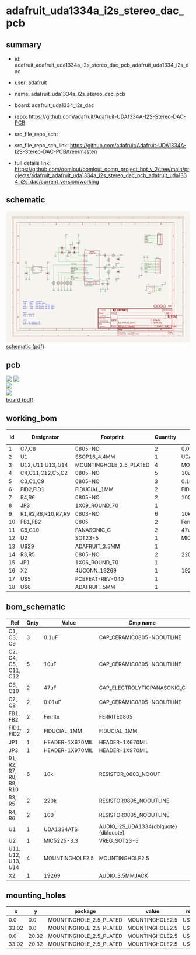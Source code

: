 # adafruit_uda1334a_i2s_stereo_dac_pcb
 
## summary 
* id: adafruit_adafruit_uda1334a_i2s_stereo_dac_pcb_adafruit_uda1334_i2s_dac
* user: adafruit
* name: adafruit_uda1334a_i2s_stereo_dac_pcb
* board: adafruit_uda1334_i2s_dac
* repo: https://github.com/adafruit/Adafruit-UDA1334A-I2S-Stereo-DAC-PCB



* src_file_repo_sch: 
* src_file_repo_sch_link: https://github.com/adafruit/Adafruit-UDA1334A-I2S-Stereo-DAC-PCB/tree/master/
* full details link: https://github.com/oomlout/oomlout_oomp_project_bot_v_2/tree/main/projects/adafruit_adafruit_uda1334a_i2s_stereo_dac_pcb_adafruit_uda1334_i2s_dac/current_version/working  

## schematic  
![](working_schematic_600.png)  
[schematic (pdf)](working_schematic.pdf) 






















## pcb  
![](working_3d_600.png) 
![](working_3d_front_600.png)  
![](working_3d_back_600.png)  
![](working_600.png)  
[board (pdf)](working.pdf)  

## working_bom
| Id | Designator | Footprint | Quantity | Designation | Supplier and ref |  | None | 
| --- | --- | --- | --- | --- | --- | --- | --- | 
| 1 | C7,C8 | 0805-NO | 2 | 0.01uF |  |  | [''] | 
| 2 | U1 | SSOP16_4.4MM | 1 | UDA1334ATS |  |  | [''] | 
| 3 | U$12,U$11,U$13,U$14 | MOUNTINGHOLE_2.5_PLATED | 4 | MOUNTINGHOLE2.5 |  |  | [''] | 
| 4 | C4,C11,C12,C5,C2 | 0805-NO | 5 | 10uF |  |  | [''] | 
| 5 | C3,C1,C9 | 0805-NO | 3 | 0.1uF |  |  | [''] | 
| 6 | FID2,FID1 | FIDUCIAL_1MM | 2 | FIDUCIAL_1MM |  |  | [''] | 
| 7 | R4,R6 | 0805-NO | 2 | 100 |  |  | [''] | 
| 8 | JP3 | 1X09_ROUND_70 | 1 |  |  |  | [''] | 
| 9 | R1,R2,R8,R10,R7,R9 | 0603-NO | 6 | 10k |  |  | [''] | 
| 10 | FB1,FB2 | 0805 | 2 | Ferrite |  |  | [''] | 
| 11 | C6,C10 | PANASONIC_C | 2 | 47uF |  |  | [''] | 
| 12 | U2 | SOT23-5 | 1 | MIC5225-3.3 |  |  | [''] | 
| 13 | U$29 | ADAFRUIT_3.5MM | 1 |  |  |  | [''] | 
| 14 | R3,R5 | 0805-NO | 2 | 220k |  |  | [''] | 
| 15 | JP1 | 1X06_ROUND_70 | 1 |  |  |  | [''] | 
| 16 | X2 | 4UCONN_19269 | 1 | 19269 |  |  | [''] | 
| 17 | U$5 | PCBFEAT-REV-040 | 1 |  |  |  | [''] | 
| 18 | U$6 | ADAFRUIT_5MM | 1 |  |  |  | [''] | 


## bom_schematic
| Ref | Qnty | Value | Cmp name | Footprint | Description | Vendor | DNP | 
| --- | --- | --- | --- | --- | --- | --- | --- | 
| C1, C3, C9 | 3 | 0.1uF | CAP_CERAMIC0805-NOOUTLINE | working:0805-NO |  |  |  | 
| C2, C4, C5, C11, C12 | 5 | 10uF | CAP_CERAMIC0805-NOOUTLINE | working:0805-NO |  |  |  | 
| C6, C10 | 2 | 47uF | CAP_ELECTROLYTICPANASONIC_C | working:PANASONIC_C |  |  |  | 
| C7, C8 | 2 | 0.01uF | CAP_CERAMIC0805-NOOUTLINE | working:0805-NO |  |  |  | 
| FB1, FB2 | 2 | Ferrite | FERRITE0805 | working:0805 |  |  |  | 
| FID1, FID2 | 2 | FIDUCIAL_1MM | FIDUCIAL_1MM | working:FIDUCIAL_1MM |  |  |  | 
| JP1 | 1 | HEADER-1X670MIL | HEADER-1X670MIL | working:1X06_ROUND_70 |  |  |  | 
| JP3 | 1 | HEADER-1X970MIL | HEADER-1X970MIL | working:1X09_ROUND_70 |  |  |  | 
| R1, R2, R7, R8, R9, R10 | 6 | 10k | RESISTOR_0603_NOOUT | working:0603-NO |  |  |  | 
| R3, R5 | 2 | 220k | RESISTOR0805_NOOUTLINE | working:0805-NO |  |  |  | 
| R4, R6 | 2 | 100 | RESISTOR0805_NOOUTLINE | working:0805-NO |  |  |  | 
| U1 | 1 | UDA1334ATS | AUDIO_I2S_UDA1334{dblquote}{dblquote} | working:SSOP16_4.4MM |  |  |  | 
| U2 | 1 | MIC5225-3.3 | VREG_SOT23-5 | working:SOT23-5 |  |  |  | 
| U$11, U$12, U$13, U$14 | 4 | MOUNTINGHOLE2.5 | MOUNTINGHOLE2.5 | working:MOUNTINGHOLE_2.5_PLATED |  |  |  | 
| X2 | 1 | 19269 | AUDIO_3.5MMJACK | working:4UCONN_19269 |  |  |  | 


## mounting_holes
| x | y | package | value | ref | size | 
| --- | --- | --- | --- | --- | --- | 
| 0.0 | 0.0 | MOUNTINGHOLE_2.5_PLATED | MOUNTINGHOLE2.5 | U$11 | m3 | 
| 33.02 | 0.0 | MOUNTINGHOLE_2.5_PLATED | MOUNTINGHOLE2.5 | U$12 | m3 | 
| 0.0 | 20.32 | MOUNTINGHOLE_2.5_PLATED | MOUNTINGHOLE2.5 | U$13 | m3 | 
| 33.02 | 20.32 | MOUNTINGHOLE_2.5_PLATED | MOUNTINGHOLE2.5 | U$14 | m3 | 


